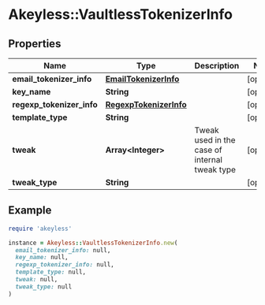 # Akeyless::VaultlessTokenizerInfo

## Properties

| Name | Type | Description | Notes |
| ---- | ---- | ----------- | ----- |
| **email_tokenizer_info** | [**EmailTokenizerInfo**](EmailTokenizerInfo.md) |  | [optional] |
| **key_name** | **String** |  | [optional] |
| **regexp_tokenizer_info** | [**RegexpTokenizerInfo**](RegexpTokenizerInfo.md) |  | [optional] |
| **template_type** | **String** |  | [optional] |
| **tweak** | **Array&lt;Integer&gt;** | Tweak used in the case of internal tweak type | [optional] |
| **tweak_type** | **String** |  | [optional] |

## Example

```ruby
require 'akeyless'

instance = Akeyless::VaultlessTokenizerInfo.new(
  email_tokenizer_info: null,
  key_name: null,
  regexp_tokenizer_info: null,
  template_type: null,
  tweak: null,
  tweak_type: null
)
```

